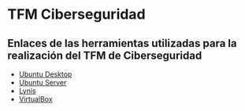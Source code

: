 # TFM Ciberseguridad

## Enlaces de las herramientas utilizadas para la realización del TFM de Ciberseguridad
- [Ubuntu Desktop](https://ubuntu.com/download/desktop/thank-you?version=24.04.2&architecture=amd64&lts=true)  
- [Ubuntu Server](https://ubuntu.com/download/server/thank-you?version=24.04.2&architecture=amd64&lts=true)  
- [Lynis](https://github.com/CISOfy/lynis)  
- [VirtualBox](https://download.virtualbox.org/virtualbox/7.1.6/VirtualBox-7.1.6-167084-Win.exe) 
